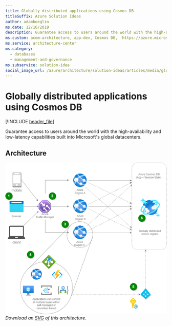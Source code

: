 ```yaml
---
title: Globally distributed applications using Cosmos DB
titleSuffix: Azure Solution Ideas
author: adamboeglin
ms.date: 12/16/2019
description: Guarantee access to users around the world with the high-availability and low-latency capabilities built into Microsoft's global datacenters.
ms.custom: acom-architecture, app-dev, Cosmos DB, 'https://azure.microsoft.com/solutions/architecture/globally-distributed-mission-critical-applications-using-cosmos-db/'
ms.service: architecture-center
ms.category:
  - databases
  - management-and-governance
ms.subservice: solution-idea
social_image_url: /azure/architecture/solution-ideas/articles/media/globally-distributed-mission-critical-applications-using-cosmos-db.png
---
```


# Globally distributed applications using Cosmos DB

[!INCLUDE [header_file](../../../includes/sol-idea-header.md)]

Guarantee access to users around the world with the high-availability and low-latency capabilities built into Microsoft's global datacenters.

## Architecture

![Architecture Diagram](../media/globally-distributed-mission-critical-applications-using-cosmos-db.png)
*Download an [SVG](../media/globally-distributed-mission-critical-applications-using-cosmos-db.svg) of this architecture.*
